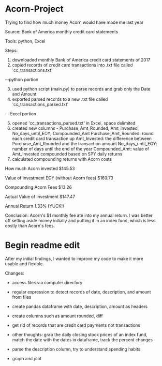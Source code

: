 # Acorn-Project

Trying to find how much money Acorn would have made me last year

Source: Bank of America monthly credit card statements

Tools: python, Excel

Steps:

1) downloaded monthly Bank of America credit card statements of 2017
2) copied records of credit card transactions into .txt file called 'cc_transactions.txt'

--python portion

3) used python script (main.py) to parse records and grab only the Date and Amount
4) exported parsed records to a new .txt file called 'cc_transactions_parsed.txt'

-- Excel portion

5) opened 'cc_transactions_parsed.txt' in Excel, space delimited
6) created new columns - Purchase_Amt_Rounded, Amt_Invested, No_days_until_EOY, Compounded_Amt
    Purchase_Amt_Rounded: round each credit card transaction up
    Amt_Invested: the difference between Purchase_Amt_Rounded and the transaction amount
    No_days_until_EOY: number of days until the end of the year
    Compounded_Amt: value of Amt_Invested compounded based on SPY daily returns
7) calculated compounding returns with Acorn costs

How much Acorn invested $145.53

Value of investment EOY (without Acorn fees) $160.73

Compounding Acorn Fees $13.26

Actual Value of Investment	$147.47

Annual Return	1.33% (YUCK!)

Conclusion: Acorn's $1 monthly fee ate into my annual return. I was better off setting aside money initially and putting it in an index fund, which is less costly than Acorn's fees.

# Begin readme edit

After my initial findings, I wanted to improve my code to make it more usable and flexible.

Changes:
- access files via computer directory
- regular expression to detect records of date, description, and amount from files
- create pandas dataframe with date, description, amount as headers
- create columns such as amount rounded, diff
- get rid of records that are credit card payments not transactions

- other thoughts: grab the daily closing stock prices of an index fund, match the date with the dates in dataframe, track the percent changes
- parse the description column, try to understand spending habits
- graph and plot
